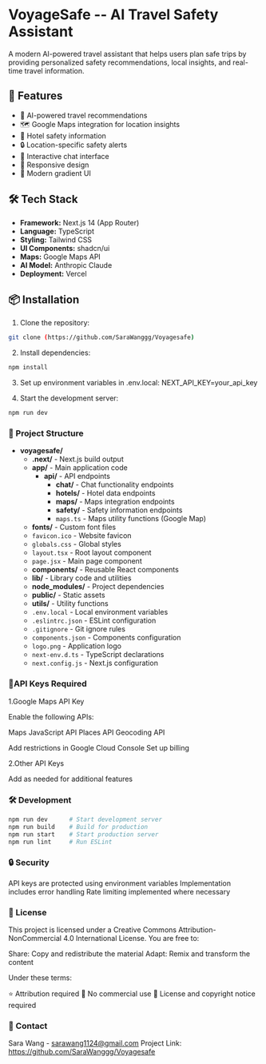 # VoyageSafe -- AI Travel Safety Assistant

A modern AI-powered travel assistant that helps users plan safe trips by providing personalized safety recommendations, local insights, and real-time travel information.

## 🌟 Features

- 🤖 AI-powered travel recommendations
- 🗺️ Google Maps integration for location insights
- 🏨 Hotel safety information
- 🔒 Location-specific safety alerts
- 💬 Interactive chat interface
- 📱 Responsive design
- 🎨 Modern gradient UI

## 🛠️ Tech Stack

- **Framework:** Next.js 14 (App Router)
- **Language:** TypeScript
- **Styling:** Tailwind CSS
- **UI Components:** shadcn/ui
- **Maps:** Google Maps API
- **AI Model:** Anthropic Claude
- **Deployment:** Vercel

## 📦 Installation

1. Clone the repository:
```bash
git clone (https://github.com/SaraWanggg/Voyagesafe)

```
2. Install dependencies:
```bash
npm install
```

3. Set up environment variables in .env.local:
NEXT_API_KEY=your_api_key

4. Start the development server:
```bash
npm run dev
```

### 📁 Project Structure
- **voyagesafe/**
  - **.next/** - Next.js build output
  - **app/** - Main application code
    - **api/** - API endpoints
      - **chat/** - Chat functionality endpoints
      - **hotels/** - Hotel data endpoints
      - **maps/** - Maps integration endpoints
      - **safety/** - Safety information endpoints
      - `maps.ts` - Maps utility functions (Google Map)
  - **fonts/** - Custom font files
  - `favicon.ico` - Website favicon
  - `globals.css` - Global styles
  - `layout.tsx` - Root layout component
  - `page.jsx` - Main page component
  - **components/** - Reusable React components
  - **lib/** - Library code and utilities
  - **node_modules/** - Project dependencies
  - **public/** - Static assets
  - **utils/** - Utility functions
  - `.env.local` - Local environment variables
  - `.eslintrc.json` - ESLint configuration
  - `.gitignore` - Git ignore rules
  - `components.json` - Components configuration
  - `logo.png` - Application logo
  - `next-env.d.ts` - TypeScript declarations
  - `next.config.js` - Next.js configuration

### 🔑API Keys Required

1.Google Maps API Key

Enable the following APIs:

Maps JavaScript API
Places API
Geocoding API


Add restrictions in Google Cloud Console
Set up billing


2.Other API Keys

Add as needed for additional features

### 🛠️ Development
```bash
npm run dev      # Start development server
npm run build    # Build for production
npm run start    # Start production server
npm run lint     # Run ESLint
```

### 🔒 Security

API keys are protected using environment variables
Implementation includes error handling
Rate limiting implemented where necessary

### 📝 License
This project is licensed under a Creative Commons Attribution-NonCommercial 4.0 International License.
You are free to:

Share: Copy and redistribute the material
Adapt: Remix and transform the content

Under these terms:

⭐ Attribution required
🚫 No commercial use
📄 License and copyright notice required

### 📧 Contact
Sara Wang - sarawang1124@gmail.com
Project Link: https://github.com/SaraWanggg/Voyagesafe

